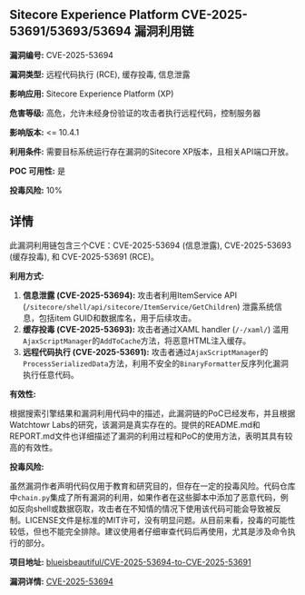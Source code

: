 ## Sitecore Experience Platform CVE-2025-53691/53693/53694 漏洞利用链

**漏洞编号:** CVE-2025-53694

**漏洞类型:** 远程代码执行 (RCE), 缓存投毒, 信息泄露

**影响应用:** Sitecore Experience Platform (XP)

**危害等级:** 高危，允许未经身份验证的攻击者执行远程代码，控制服务器

**影响版本:** <= 10.4.1

**利用条件:** 需要目标系统运行存在漏洞的Sitecore XP版本，且相关API端口开放。

**POC 可用性:** 是

**投毒风险:** 10%

## 详情

此漏洞利用链包含三个CVE：CVE-2025-53694 (信息泄露), CVE-2025-53693 (缓存投毒), 和 CVE-2025-53691 (RCE)。

**利用方式:**

1.  **信息泄露 (CVE-2025-53694):** 攻击者利用ItemService API (`/sitecore/shell/api/sitecore/ItemService/GetChildren`) 泄露系统信息，包括item GUID和数据库名，用于后续攻击。
2.  **缓存投毒 (CVE-2025-53693):**  攻击者通过XAML handler (`/-/xaml/`) 滥用`AjaxScriptManager`的`AddToCache`方法，将恶意HTML注入缓存。
3.  **远程代码执行 (CVE-2025-53691):**  攻击者通过`AjaxScriptManager`的`ProcessSerializedData`方法，利用不安全的`BinaryFormatter`反序列化漏洞执行任意代码。

**有效性:**

根据搜索引擎结果和漏洞利用代码中的描述，此漏洞链的PoC已经发布，并且根据Watchtowr Labs的研究，该漏洞是真实存在的。提供的README.md和REPORT.md文件也详细描述了漏洞的利用过程和PoC的使用方法，表明其具有较高的有效性。

**投毒风险:**

虽然漏洞作者声明代码仅用于教育和研究目的，但存在一定的投毒风险。代码仓库中`chain.py`集成了所有漏洞的利用，如果作者在这些脚本中添加了恶意代码，例如反向shell或数据窃取，攻击者在不知情的情况下使用该代码可能会导致被反制。LICENSE文件是标准的MIT许可，没有明显问题。从目前来看，投毒的可能性较低，但也不能完全排除。建议使用者仔细审查代码后再使用，尤其是涉及命令执行的部分。


**项目地址:** [blueisbeautiful/CVE-2025-53694-to-CVE-2025-53691](https://github.com/blueisbeautiful/CVE-2025-53694-to-CVE-2025-53691)

**漏洞详情:** [CVE-2025-53694](https://nvd.nist.gov/vuln/detail/CVE-2025-53694)